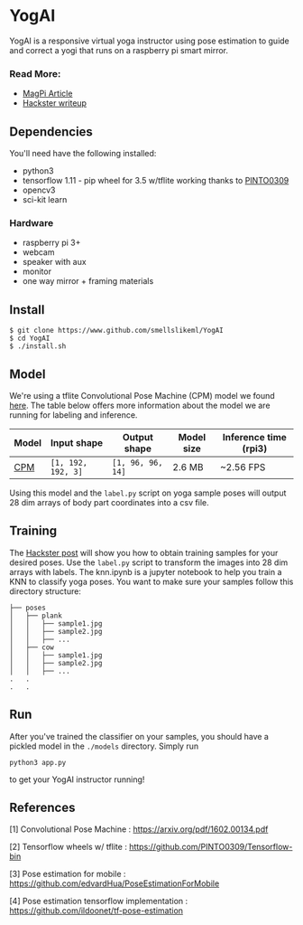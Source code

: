 # YogAI 

YogAI is a responsive virtual yoga instructor using pose estimation to guide and correct a yogi that runs on a raspberry pi smart mirror. 

### Read More:
- [MagPi Article](https://www.raspberrypi.org/blog/yoga-training-with-yogai-and-a-raspberry-pi-smart-mirror-the-magpi-issue-80/)
- [Hackster writeup](https://www.hackster.io/yogai/yogai-smart-personal-trainer-f53744)

## Dependencies

You'll need have the following installed:
- python3
- tensorflow 1.11 -  pip wheel for 3.5 w/tflite working thanks to [PINTO0309](https://github.com/PINTO0309/Tensorflow-bin)
- opencv3
- sci-kit learn

### Hardware
- raspberry pi 3+
- webcam
- speaker with aux 
- monitor
- one way mirror + framing materials

## Install
```
$ git clone https://www.github.com/smellslikeml/YogAI
$ cd YogAI
$ ./install.sh 
```

## Model
We're using a tflite Convolutional Pose Machine (CPM) model we found [here](https://github.com/edvardHua/PoseEstimationForMobile/tree/master/release/cpm_model). The table below offers more information about the model we are running for labeling and inference.

| Model | Input shape | Output shape | Model size | Inference time (rpi3) |
| --- | --- | --- | --- | --- |
| [CPM](https://arxiv.org/pdf/1602.00134.pdf) | ``` [1, 192, 192, 3] ``` | ``` [1, 96, 96, 14] ``` | 2.6 MB | ~2.56 FPS |

Using this model and the ``` label.py ``` script on yoga sample poses will output 28 dim arrays of body part coordinates into a csv file.

## Training 

The [Hackster post](https://www.hackster.io/yogai/yogai-smart-personal-trainer-f53744) will show you how to obtain training samples for your desired poses. Use the ```label.py``` script to transform the images into 28 dim arrays with labels. The knn.ipynb is a jupyter notebook to help you train a KNN to classify yoga poses. You want to make sure your samples follow this directory structure:

```
├── poses
│   ├── plank
│   │   ├── sample1.jpg
│   │   ├── sample2.jpg
│   │   ├── ...
│   ├── cow
│   │   ├── sample1.jpg
│   │   ├── sample2.jpg
│   │   ├── ...
.   .
.   .
```

## Run
After you've trained the classifier on your samples, you should have a pickled model in the ``` ./models ``` directory. Simply run
```
python3 app.py
```
to get your YogAI instructor running!

## References
[1] Convolutional Pose Machine : https://arxiv.org/pdf/1602.00134.pdf

[2] Tensorflow wheels w/ tflite : https://github.com/PINTO0309/Tensorflow-bin

[3] Pose estimation for mobile : https://github.com/edvardHua/PoseEstimationForMobile

[4] Pose estimation tensorflow implementation : https://github.com/ildoonet/tf-pose-estimation
